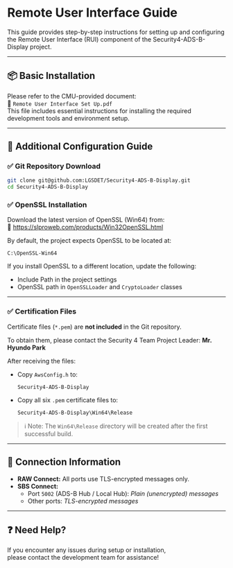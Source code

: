 
# Remote User Interface Guide

This guide provides step-by-step instructions for setting up and configuring the Remote User Interface (RUI) component of the Security4-ADS-B-Display project.

---

## 📦 Basic Installation

Please refer to the CMU-provided document:  
📄 `Remote User Interface Set Up.pdf`  
This file includes essential instructions for installing the required development tools and environment setup.

---

## 🔧 Additional Configuration Guide

### ✅ Git Repository Download

```bash
git clone git@github.com:LGSDET/Security4-ADS-B-Display.git
cd Security4-ADS-B-Display
```

### ✅ OpenSSL Installation

Download the latest version of OpenSSL (Win64) from:  
🔗 https://slproweb.com/products/Win32OpenSSL.html

By default, the project expects OpenSSL to be located at:

```
C:\OpenSSL-Win64
```

If you install OpenSSL to a different location, update the following:

- Include Path in the project settings
- OpenSSL path in `OpenSSLLoader` and `CryptoLoader` classes

---

### ✅ Certification Files

Certificate files (`*.pem`) are **not included** in the Git repository.

To obtain them, please contact the Security 4 Team Project Leader: **Mr. Hyundo Park**

After receiving the files:

- Copy `AwsConfig.h` to:

  ```
  Security4-ADS-B-Display
  ```

- Copy all six `.pem` certificate files to:

  ```
  Security4-ADS-B-Display\Win64\Release
  ```

> ℹ️ Note: The `Win64\Release` directory will be created after the first successful build.

---

## 🔌 Connection Information

- **RAW Connect:** All ports use TLS-encrypted messages only.
- **SBS Connect:**
  - Port `5002` (ADS-B Hub / Local Hub): *Plain (unencrypted) messages*
  - Other ports: *TLS-encrypted messages*

---

## ❓ Need Help?

If you encounter any issues during setup or installation,  
please contact the development team for assistance!
